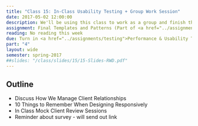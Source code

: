 ```yaml
---
title: "Class 15: In-Class Usability Testing + Group Work Session"
date: 2017-05-02 12:00:00
description: We'll be using this class to work as a group and finish the final assignments.  We'll conduct usability testing on your website prototypes in class.
assignment: Final Templates and Patterns (Part of <a href="../assignments/templates">HTML/CSS Templates + Patterns</a>) and <a href="../assignments/timeline-presentation">Project Timeline, Presentation & Critiques</a>
reading: No reading this week
due: Turn in <a href="../assignments/testing">Performance & Usability Testing Results</a> by the end of class and Combined Templates for Instructor Review (Part of <a href="../assignments/templates">HTML/CSS Templates + Patterns</a>)
part: "4"
layout: wide
semester: spring-2017
##slides: "/class/slides/15/15-Slides-RWD.pdf"
---
```


## Outline

* Discuss How We Manage Client Relationships
* 10 Things to Remember When Designing Responsively
* In Class Mock Client Review Sessions
* Reminder about survey - will send out link
